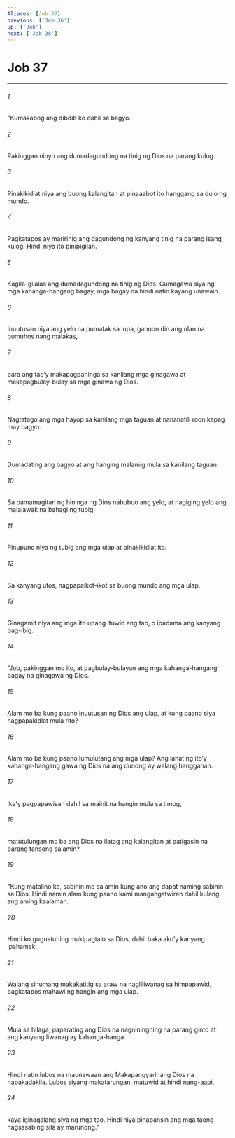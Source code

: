 ```yaml
---
Aliases: [Job 37]
previous: ['Job 36']
up: ['Job']
next: ['Job 38']
---
```

# Job 37

***


###### 1 


"Kumakabog ang dibdib ko dahil sa bagyo. 


###### 2 


Pakinggan ninyo ang dumadagundong na tinig ng Dios na parang kulog. 


###### 3 


Pinakikidlat niya ang buong kalangitan at pinaaabot ito hanggang sa dulo ng mundo. 


###### 4 


Pagkatapos ay maririnig ang dagundong ng kanyang tinig na parang isang kulog. Hindi niya ito pinipigilan. 


###### 5 


Kagila-gilalas ang dumadagundong na tinig ng Dios. Gumagawa siya ng mga kahanga-hangang bagay, mga bagay na hindi natin kayang unawain. 


###### 6 


Inuutusan niya ang yelo na pumatak sa lupa, ganoon din ang ulan na bumuhos nang malakas, 


###### 7 


para ang taoʼy makapagpahinga sa kanilang mga ginagawa at makapagbulay-bulay sa mga ginawa ng Dios. 


###### 8 


Nagtatago ang mga hayop sa kanilang mga taguan at nananatili roon kapag may bagyo. 


###### 9 


Dumadating ang bagyo at ang hanging malamig mula sa kanilang taguan. 


###### 10 


Sa pamamagitan ng hininga ng Dios nabubuo ang yelo, at nagiging yelo ang malalawak na bahagi ng tubig. 


###### 11 


Pinupuno niya ng tubig ang mga ulap at pinakikidlat ito. 


###### 12 


Sa kanyang utos, nagpapaikot-ikot sa buong mundo ang mga ulap. 


###### 13 


Ginagamit niya ang mga ito upang ituwid ang tao, o ipadama ang kanyang pag-ibig. 


###### 14 


"Job, pakinggan mo ito, at pagbulay-bulayan ang mga kahanga-hangang bagay na ginagawa ng Dios. 


###### 15 


Alam mo ba kung paano inuutusan ng Dios ang ulap, at kung paano siya nagpapakidlat mula rito? 


###### 16 


Alam mo ba kung paano lumulutang ang mga ulap? Ang lahat ng itoʼy kahanga-hangang gawa ng Dios na ang dunong ay walang hangganan. 


###### 17 


Ikaʼy pagpapawisan dahil sa mainit na hangin mula sa timog, 


###### 18 


matutulungan mo ba ang Dios na ilatag ang kalangitan at patigasin na parang tansong salamin? 


###### 19 


"Kung matalino ka, sabihin mo sa amin kung ano ang dapat naming sabihin sa Dios. Hindi namin alam kung paano kami mangangatwiran dahil kulang ang aming kaalaman. 


###### 20 


Hindi ko gugustuhing makipagtalo sa Dios, dahil baka akoʼy kanyang ipahamak. 


###### 21 


Walang sinumang makakatitig sa araw na nagliliwanag sa himpapawid, pagkatapos mahawi ng hangin ang mga ulap. 


###### 22 


Mula sa hilaga, paparating ang Dios na nagniningning na parang ginto at ang kanyang liwanag ay kahanga-hanga. 


###### 23 


Hindi natin lubos na maunawaan ang Makapangyarihang Dios na napakadakila. Lubos siyang makatarungan, matuwid at hindi nang-aapi, 


###### 24 


kaya iginagalang siya ng mga tao. Hindi niya pinapansin ang mga taong nagsasabing sila ay marunong."
